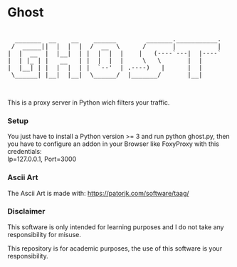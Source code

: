 # Ghost
<pre>

  _______  __    __    ______        _______.___________.
 /  _____||  |  |  |  /  __  \      /       |           |
|  |  __  |  |__|  | |  |  |  |    |   (----`---|  |----`
|  | |_ | |   __   | |  |  |  |     \   \       |  |     
|  |__| | |  |  |  | |  `--'  | .----)   |      |  |     
 \______| |__|  |__|  \______/  |_______/       |__|     
                                                         
                                                                                                                      
</pre>
This is a proxy server in Python wich filters your traffic.

### Setup
You just have to install a Python version >= 3 and run python ghost.py, then you have to configure an addon in your Browser like FoxyProxy with this credentials:  
Ip=127.0.0.1, Port=3000

### Ascii Art  
The Ascii Art is made with: https://patorjk.com/software/taag/

### Disclaimer
This software is only intended for learning purposes and I do not take any responsibility for misuse. 

This repository is for academic purposes, the use of this software is your responsibility.

